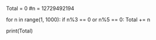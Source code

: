 Total = 0
#n = 12729492194

for n in range(1, 1000):
  if n%3 == 0 or n%5 == 0:
    Total += n

print(Total)
